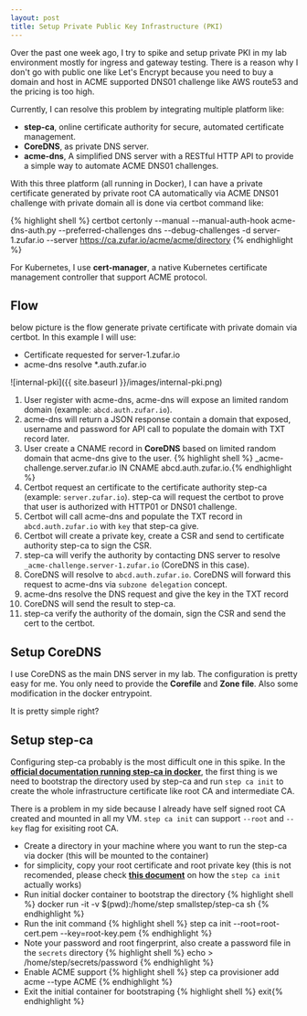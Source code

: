 ```yaml
---
layout: post
title: Setup Private Public Key Infrastructure (PKI)
---
```


Over the past one week ago, I try to spike and setup private PKI in my lab environment mostly for ingress and gateway testing. There is a reason why I don't go with public one like Let's Encrypt because you need to buy a domain and host in ACME supported DNS01 challenge like AWS route53 and the pricing is too high.

Currently, I can resolve this problem by integrating multiple platform like:
- **step-ca**, online certificate authority for secure, automated certificate management.
- **CoreDNS**, as private DNS server.
- **acme-dns**, A simplified DNS server with a RESTful HTTP API to provide a simple way to automate ACME DNS01 challenges.

With this three platform (all running in Docker), I can have a private certificate generated by private root CA automatically via ACME DNS01 challenge with private domain all is done via certbot command like:

{% highlight shell %}
certbot certonly --manual --manual-auth-hook acme-dns-auth.py --preferred-challenges dns --debug-challenges -d server-1.zufar.io --server https://ca.zufar.io/acme/acme/directory
{% endhighlight %}

For Kubernetes, I use **cert-manager**, a native Kubernetes certificate management controller that support ACME protocol.

## Flow
below picture is the flow generate private certificate with private domain via certbot. In this example I will use:
- Certificate requested for server-1.zufar.io
- acme-dns resolve *.auth.zufar.io

![internal-pki]({{ site.baseurl }}/images/internal-pki.png)

1. User register with acme-dns, acme-dns will expose an limited random domain (example: `abcd.auth.zufar.io`).
2. acme-dns will return a JSON response contain a domain that exposed, username and password for API call to populate the domain with TXT record later.
3. User create a CNAME record in **CoreDNS** based on limited random domain that acme-dns give to the user.
    {% highlight shell %} _acme-challenge.server.zufar.io 	IN CNAME abcd.auth.zufar.io.{% endhighlight %}
4. Certbot request an certificate to the certificate authority step-ca (example: `server.zufar.io`). step-ca will request the certbot to prove that user is authorized with HTTP01 or DNS01 challenge.
5. Certbot will call acme-dns and populate the TXT record in `abcd.auth.zufar.io` with `key` that step-ca give.
6. Certbot will create a private key, create a CSR and send to certificate authority step-ca to sign the CSR.
7. step-ca will verify the authority by contacting DNS server to resolve `_acme-challenge.server-1.zufar.io` (CoreDNS in this case).
8. CoreDNS will resolve to `abcd.auth.zufar.io`. CoreDNS will forward this request to acme-dns via `subzone delegation` concept.
9. acme-dns resolve the DNS request and give the key in the TXT record
10. CoreDNS will send the result to step-ca.
11. step-ca verify the authority of the domain, sign the CSR and send the cert to the certbot.

## Setup CoreDNS
I use CoreDNS as the main DNS server in my lab. The configuration is pretty easy for me. You only need to provide the **Corefile** and **Zone file**. Also some modification in the docker entrypoint.

<script src="https://gist.github.com/zufardhiyaulhaq/1768cbdd0041190da86c876778a0a519.js"></script>

It is pretty simple right?

## Setup step-ca
Configuring step-ca probably is the most difficult one in this spike. In the **[official documentation running step-ca in docker](https://hub.docker.com/r/smallstep/step-ca)**, the first thing is we need to bootstrap the directory used by step-ca and run `step ca init` to create the whole infrastructure certificate like root CA and intermediate CA.

There is a problem in my side because I already have self signed root CA created and mounted in all my VM. `step ca init` can support `--root` and `--key` flag for exisiting root CA.

- Create a directory in your machine where you want to run the step-ca via docker (this will be mounted to the container)
- for simplicity, copy your root certificate and root private key (this is not recomended, please check **[this document](https://github.com/smallstep/certificates/blob/master/docs/questions.md#i-already-have-pki-in-place-can-i-use-this-with-my-own-root-certificate)** on how the `step ca init` actually works)
- Run initial docker container to bootstrap the directory
    {% highlight shell %} docker run -it -v $(pwd):/home/step smallstep/step-ca sh {% endhighlight %}
- Run the init command
    {% highlight shell %} step ca init --root=root-cert.pem --key=root-key.pem {% endhighlight %}
- Note your password and root fingerprint, also create a password file in the `secrets` directory
    {% highlight shell %} echo <your password here> > /home/step/secrets/password {% endhighlight %}
- Enable ACME support
    {% highlight shell %} step ca provisioner add acme --type ACME {% endhighlight %}
- Exit the initial container for bootstraping
    {% highlight shell %} exit{% endhighlight %}


